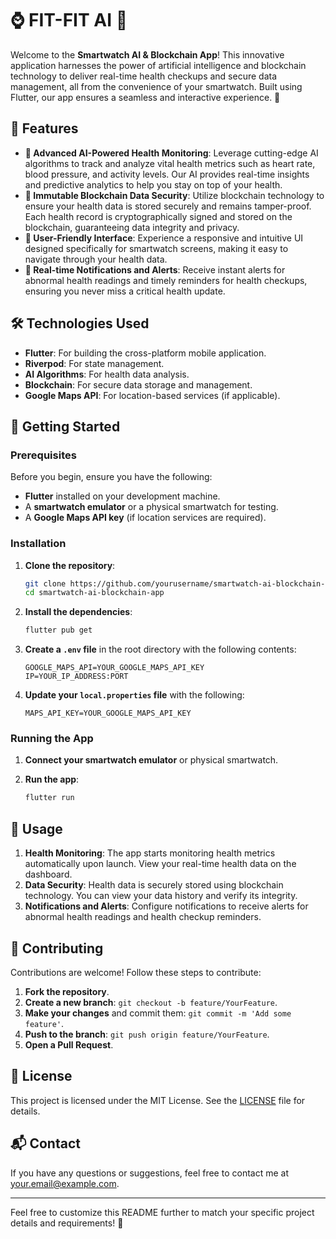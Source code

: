 # ⌚ FIT-FIT AI 🚀

Welcome to the **Smartwatch AI & Blockchain App**! This innovative application harnesses the power of artificial intelligence and blockchain technology to deliver real-time health checkups and secure data management, all from the convenience of your smartwatch. Built using Flutter, our app ensures a seamless and interactive experience. 🎉

## 🌟 Features

- **🧠 Advanced AI-Powered Health Monitoring**: Leverage cutting-edge AI algorithms to track and analyze vital health metrics such as heart rate, blood pressure, and activity levels. Our AI provides real-time insights and predictive analytics to help you stay on top of your health.
- **🔐 Immutable Blockchain Data Security**: Utilize blockchain technology to ensure your health data is stored securely and remains tamper-proof. Each health record is cryptographically signed and stored on the blockchain, guaranteeing data integrity and privacy.
- **📱 User-Friendly Interface**: Experience a responsive and intuitive UI designed specifically for smartwatch screens, making it easy to navigate through your health data.
- **🔔 Real-time Notifications and Alerts**: Receive instant alerts for abnormal health readings and timely reminders for health checkups, ensuring you never miss a critical health update.

## 🛠️ Technologies Used

- **Flutter**: For building the cross-platform mobile application.
- **Riverpod**: For state management.
- **AI Algorithms**: For health data analysis.
- **Blockchain**: For secure data storage and management.
- **Google Maps API**: For location-based services (if applicable).

## 🚀 Getting Started

### Prerequisites

Before you begin, ensure you have the following:

- **Flutter** installed on your development machine.
- A **smartwatch emulator** or a physical smartwatch for testing.
- A **Google Maps API key** (if location services are required).

### Installation

1. **Clone the repository**:

   ```bash
   git clone https://github.com/yourusername/smartwatch-ai-blockchain-app.git
   cd smartwatch-ai-blockchain-app
   ```

2. **Install the dependencies**:

   ```bash
   flutter pub get
   ```

3. **Create a `.env` file** in the root directory with the following contents:

   ```plaintext
   GOOGLE_MAPS_API=YOUR_GOOGLE_MAPS_API_KEY
   IP=YOUR_IP_ADDRESS:PORT
   ```

4. **Update your `local.properties` file** with the following:

   ```plaintext
   MAPS_API_KEY=YOUR_GOOGLE_MAPS_API_KEY
   ```

### Running the App

1. **Connect your smartwatch emulator** or physical smartwatch.
2. **Run the app**:

   ```bash
   flutter run
   ```

## 📖 Usage

1. **Health Monitoring**: The app starts monitoring health metrics automatically upon launch. View your real-time health data on the dashboard.
2. **Data Security**: Health data is securely stored using blockchain technology. You can view your data history and verify its integrity.
3. **Notifications and Alerts**: Configure notifications to receive alerts for abnormal health readings and health checkup reminders.

## 🤝 Contributing

Contributions are welcome! Follow these steps to contribute:

1. **Fork the repository**.
2. **Create a new branch**: `git checkout -b feature/YourFeature`.
3. **Make your changes** and commit them: `git commit -m 'Add some feature'`.
4. **Push to the branch**: `git push origin feature/YourFeature`.
5. **Open a Pull Request**.

## 📜 License

This project is licensed under the MIT License. See the [LICENSE](LICENSE) file for details.

## 📬 Contact

If you have any questions or suggestions, feel free to contact me at [your.email@example.com](mailto:your.email@example.com).

---

Feel free to customize this README further to match your specific project details and requirements! 🌟
